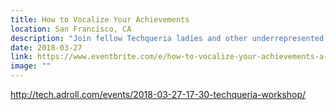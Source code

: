 ```yaml
---
title: How to Vocalize Your Achievements
location: San Francisco, CA
description: "Join fellow Techqueria ladies and other underrepresented women in tech for a free #IAmRemarkable workshop led by the amazing Career Success Coach Maria Eleanora."
date: 2018-03-27
link: https://www.eventbrite.com/e/how-to-vocalize-your-achievements-a-free-workshop-for-underrepresented-women-in-tech-tickets-44244068199#
image: ""
---
```


http://tech.adroll.com/events/2018-03-27-17-30-techqueria-workshop/
